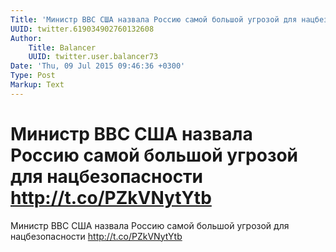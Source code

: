 ```yaml
---
Title: 'Министр ВВС США назвала Россию самой большой угрозой для нацбезопасности http://t.co/PZkVNytYtb'
UUID: twitter.619034902760132608
Author:
    Title: Balancer
    UUID: twitter.user.balancer73
Date: 'Thu, 09 Jul 2015 09:46:36 +0300'
Type: Post
Markup: Text
---
```


# Министр ВВС США назвала Россию самой большой угрозой для нацбезопасности http://t.co/PZkVNytYtb

Министр ВВС США назвала Россию самой большой угрозой для
нацбезопасности http://t.co/PZkVNytYtb